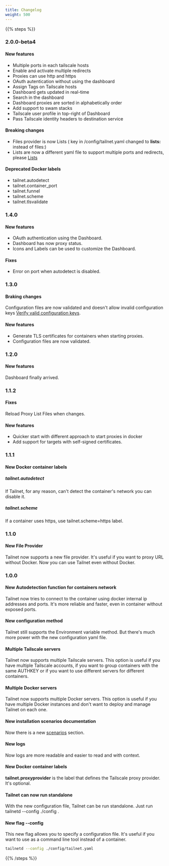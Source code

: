 ```yaml
---
title: Changelog
weight: 500
---
```


{{% steps %}}

### 2.0.0-beta4

#### New features

- Multiple ports in each tailscale hosts
- Enable and activate multiple redirects
- Proxies can use http and https
- OAuth autentication without using the dashboard
- Assign Tags on Tailscale hosts
- Dashboard gets updated in real-time
- Search in the dashboard
- Dashboard proxies are sorted in alphabetically order
- Add support to swam stacks
- Tailscale user profile in top-right of Dashboard
- Pass Tailscale identity headers to destination service

#### Breaking changes

- Files provider is now Lists ( key in /config/tailnet.yaml changed to
**lists:** instead of files:)
- Lists are now a different yaml file to support multiple ports and redirects,
please [Lists](../v2/providers/lists)

#### Deprecated Docker labels

- tailnet.autodetect
- tailnet.container_port
- tailnet.funnel
- tailnet.scheme
- tailnet.tlsvalidate

### 1.4.0

#### New features

- OAuth authentication using the Dashboard.
- Dashboard has now proxy status.
- Icons and Labels can be used to customize the Dashboard.

#### Fixes

- Error on port when autodetect is disabled.

### 1.3.0

#### Braking changes

Configuration files are now validated and doesn't allow invalid configuration keys
[Verify valid configuration keys](../serverconfig/#sample-configuration-file).

#### New features

- Generate TLS certificates for containers when starting proxies.
- Configuration files are now validated.

### 1.2.0

#### New features

Dashboard finally arrived.

### 1.1.2

#### Fixes

Reload Proxy List Files when changes.

#### New features

- Quicker start with different approach to start proxies in docker
- Add support for targets with self-signed certificates.

### 1.1.1

#### New Docker container labels

##### tailnet.autodetect

If Tailnet, for any reason, can't detect the container's network you can
disable it.

##### tailnet.scheme

If a container uses https, use tailnet.scheme=https label.

### 1.1.0

#### New File Provider

Tailnet now supports a new file provider. It's useful if you want to proxy URL
without Docker.
Now you can use Tailnet even without Docker.

### 1.0.0

#### New Autodetection function for containers network

Tailnet now tries to connect to the container using docker internal
ip addresses and ports. It's more reliable and faster, even in container without
exposed ports.

#### New configuration method

Tailnet still supports the Environment variable method. But there's much more
power with the new configuration yaml file.

#### Multiple Tailscale servers

Tailnet now supports multiple Tailscale servers. This option is useful if you
have multiple Tailscale accounts, if you want to group containers with the same
AUTHKEY or if you want to use different servers for different containers.

#### Multiple Docker servers

Tailnet now supports multiple Docker servers. This option is useful if you have
multiple Docker instances and don't want to deploy and manage Tailnet on each one.

#### New installation scenarios documentation

Now there is a new  [scenarios](/docs/scenarios) section.

#### New logs

Now logs are more readable and easier to read and with context.

#### New Docker container labels

**tailnet.proxyprovider** is the label that defines the Tailscale proxy
provider. It's optional.

#### Tailnet can now run standalone

With the new configuration file, Tailnet can be run standalone.
Just run tailnetd --config ./config .

#### New flag --config

This new flag allows you to specify a configuration file. It's useful if you
want to use as a command line tool instead of a container.

```bash
tailnetd --config ./config/tailnet.yaml
```

{{% /steps %}}
